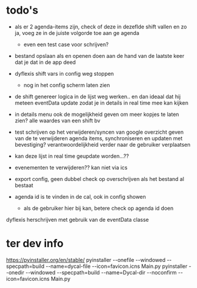 # todo's

- als er 2 agenda-items zijn, check of deze in dezeflde shift vallen en zo ja, voeg ze in de juiste volgorde toe aan ge
  agenda
    - even een test case voor schrijven?
- bestand opslaan als en openen doen aan de hand van de laatste keer dat je dat in de app deed
- dyflexis shift vars in config weg stoppen
  - nog in het config scherm laten zien
- de shift genereer logica in de lijst weg werken.. en dan ideaal dat hij meteen eventData update zodat je in details in
  real time mee kan kijken
- in details menu ook de mogelijkheid geven om meer kopjes te laten zien? alle waardes van een shift bv

- test schrijven op het verwijderen/syncen  van google
  overzicht geven van de te verwijderen agenda items, synchroniseren en updaten met bevestiging? verantwoordelijkheid verder naar de gebruiker verplaatsen
- kan deze lijst in real time geupdate worden...??
- evenementen te verwijderen?? kan niet via ics
- export config, geen dubbel check op overschrijven als het bestand al bestaat
- agenda id is te vinden in de cal, ook in config showen
  - als de gebruiker hier bij kan, betere check op agenda id doen

dyflexis herschrijven met gebruik van de eventData classe
# ter dev info

https://pyinstaller.org/en/stable/
pyinstaller --onefile --windowed --specpath=build --name=dycal-file --icon=favicon.icns Main.py
pyinstaller --onedir --windowed --specpath=build --name=Dycal-dir --noconfirm --icon=favicon.icns Main.py